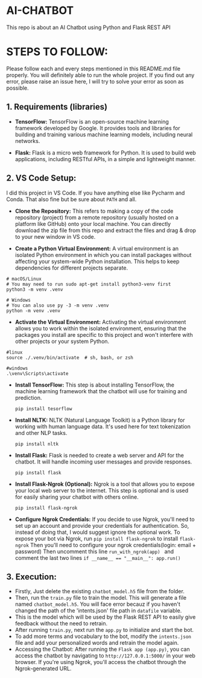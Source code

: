 # **AI-CHATBOT**

This repo is about an AI Chatbot using Python and Flask REST API<br>

# **STEPS TO FOLLOW:**

Please follow each and every steps mentioned in this README.md file properly. You will definitely able to run the whole project.
If you find out any error, please raise an issue here, I will try to solve your error as soon as possible.

## 1. Requirements (libraries)

- **TensorFlow:** TensorFlow is an open-source machine learning framework developed by Google. It provides tools and libraries for building and training various machine learning models, including neural networks.

- **Flask:** Flask is a micro web framework for Python. It is used to build web applications, including RESTful APIs, in a simple and lightweight manner.

## 2. VS Code Setup:

I did this project in VS Code. If you have anything else like Pycharm and Conda. That also fine but be sure about `PATH` and all.

- **Clone the Repository:** This refers to making a copy of the code repository (project) from a remote repository (usually hosted on a platform like GitHub) onto your local machine.
  You can directly download the zip file from this repo and extract the files and drag & drop to your new window in VS code.

- **Create a Python Virtual Environment:** A virtual environment is an isolated Python environment in which you can install packages without affecting your system-wide Python installation. This helps to keep dependencies for different projects separate.

```
# macOS/Linux
# You may need to run sudo apt-get install python3-venv first
python3 -m venv .venv

# Windows
# You can also use py -3 -m venv .venv
python -m venv .venv
```

- **Activate the Virtual Environment:** Activating the virtual environment allows you to work within the isolated environment, ensuring that the packages you install are specific to this project and won't interfere with other projects or your system Python.

```
#linux
source ./.venv/bin/activate  # sh, bash, or zsh

#windows
.\venv\Scripts\activate
```

- **Install TensorFlow:** This step is about installing TensorFlow, the machine learning framework that the chatbot will use for training and prediction.

  ```
  pip install tesorflow
  ```

- **Install NLTK:** NLTK (Natural Language Toolkit) is a Python library for working with human language data. It's used here for text tokenization and other NLP tasks.
  ```
  pip install nltk
  ```
- **Install Flask:** Flask is needed to create a web server and API for the chatbot. It will handle incoming user messages and provide responses.
  ```
  pip install flask
  ```
- **Install Flask-Ngrok (Optional):** Ngrok is a tool that allows you to expose your local web server to the internet. This step is optional and is used for easily sharing your chatbot with others online.

  ```
  pip install flask-ngrok
  ```

- **Configure Ngrok Credentials:** If you decide to use Ngrok, you'll need to set up an account and provide your credentials for authentication. So, instead of doing that, I would suggest ignore the optional work. To expose your bot via Ngrok, run `pip install flask-ngrok` to install `flask-ngrok` Then you'll need to configure your ngrok credentials(login: email + password) Then uncomment this line `run_with_ngrok(app) ` and comment the last two lines `if __name__ == "__main__": app.run() `

## **3. Execution:**

- Firstly, Just delete the existing `chatbot_model.h5` file from the folder.
- Then, run the `train.py` file to train the model. This will generate a file named `chatbot_model.h5`. You will face error becauz if you haven't changed the path of the 'intents.json'
  file path in `datafile` variable.
- This is the model which will be used by the Flask REST API to easily give feedback without the need to retrain.
- After running `train.py`, next run the `app.py` to initialize and start the bot.
- To add more terms and vocabulary to the bot, modify the `intents.json` file and add your personalized words and retrain the model again.
- Accessing the Chatbot: After running the `Flask app (app.py)`, you can access the chatbot by navigating to `http://127.0.0.1:5000/` in your web browser. If you're using Ngrok, you'll access the chatbot through the Ngrok-generated URL.


